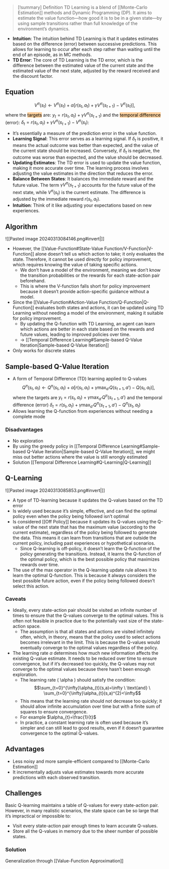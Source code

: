 > [!summary] Definition
> TD Learning is a blend of [[Monte-Carlo Estimation]] methods and Dynamic Programming (DP). It aims to estimate the value function—how good it is to be in a given state—by using sample transitions rather than full knowledge of the environment’s dynamics. 

- **Intuition**: The intuition behind TD Learning is that it updates estimates based on the difference (error) between successive predictions. This allows for learning to occur after each step rather than waiting until the end of an episode, as in MC methods.
- **TD Error**: The core of TD Learning is the TD error, which is the difference between the estimated value of the current state and the estimated value of the next state, adjusted by the reward received and the discount factor.

## Equation
$$V^{\pi}(s_t) \leftarrow V^{\pi}(s_t) + \alpha [r(s_{t},a_{t}) + \gamma V^{\pi}(s_{t+1}) - V^{\pi}(s_t)]
,$$where the <mark style="background: #FFB86CA6;">targets</mark> are: $y_{t}=r(s_{t},a_{t})+\gamma V^{\pi}(s_{t+1})$
and the <mark style="background: #FFB86CA6;">temporal difference</mark> (error): $\delta_{t}=r(s_{t},a_{t}) + \gamma V^{\pi}(s_{t+1}) - V^{\pi}(s_t)$:
- It’s essentially a measure of the prediction error in the value function.
- **Learning Signal**: This error serves as a learning signal. If $\delta_t$ is positive, it means the actual outcome was better than expected, and the value of the current state should be increased. Conversely, if $\delta_t$ is negative, the outcome was worse than expected, and the value should be decreased.
- **Updating Estimates**: The TD error is used to update the value function, making it more accurate over time. The learning process involves adjusting the value estimates in the direction that reduces the error.
- **Balance Between States**: It balances the immediate reward and the future value. The term $\gamma V^{\pi}(s_{t+1})$ accounts for the future value of the next state, while $V^{\pi}(s_t)$ is the current estimate. The difference is adjusted by the immediate reward $r(s_t, a_t)$.
- **Intuition**: Think of it like adjusting your expectations based on new experiences.

## Algorithm
![[Pasted image 20240313084146.png#invert|]]
- However, the [[Value-Function#State-Value Function/V-Function|V-Function]] alone doesn’t tell us which action to take; it only evaluates the state. Therefore, it cannot be used directly for policy improvement, which requires knowing the value of taking specific actions.
	- We don’t have a model of the environment, meaning we don’t know the transition probabilities or the rewards for each state-action pair beforehand.
	- This is where the V-function falls short for policy improvement because it doesn’t provide action-specific guidance without a model.
- Since the [[Value-Function#Action-Value Function/Q-Function|Q-Function]] evaluates both states and actions, it can be updated using TD Learning without needing a model of the environment, making it suitable for policy improvement.
	- By updating the Q-function with TD Learning, an agent can learn which actions are better in each state based on the rewards and future values, leading to improved policies over time.
	- -> [[Temporal Difference Learning#Sample-based Q-Value Iteration|Sample-based Q-Value Iteration]]
- Only works for discrete states

## Sample-based Q-Value Iteration
- A form of Temporal Difference (TD) learning applied to Q-values
$$Q^{\pi}(s_t,a_t) \leftarrow Q^{\pi}(s_t,a_t) + \alpha [r(s_t,a_t) + \gamma \max_{a'} Q(s_{t+1},a') - Q(s_t,a_t)]
,$$ where the targets are $y_{t}=r(s_{t},a_{t})+\gamma \max_{a'}Q^{\pi}(s_{t+1},a')$
and the temporal difference (error) $\delta_{t}=r(s_{t},a_{t})+\gamma  \max_{a'}Q^{\pi}(s_{t+1},a')-Q^{\pi}(s_{t},a_{t})$
- Allows learning the Q-function from experiences without needing a complete mode
### Disadvantages
- No exploration
- By using the greedy policy in [[Temporal Difference Learning#Sample-based Q-Value Iteration|Sample-based Q-Value Iteration]], we might miss out better actions where the value is still wrongly estimated
- Solution [[Temporal Difference Learning#Q-Learning|Q-Learning]]

## Q-Learning
![[Pasted image 20240313085853.png#invert|]]
- A type of TD-learning because it updates the Q-values based on the TD error
- Is widely used because it’s simple, effective, and can find the optimal policy even when the policy being followed isn’t optimal
- Is considered [[Off Policy]] because it updates its Q-values using the Q-value of the next state that has the maximum value (according to the current estimate), regardless of the policy being followed to generate the data. This means it can learn from transitions that are outside the current policy, including past experiences or hypothetical scenarios.
	- Since Q-learning is off-policy, it doesn’t learn the Q-function of the policy generating the transitions. Instead, it learns the Q-function of the optimal policy, which is the best possible policy that maximizes rewards over time.
- The use of the max operator in the Q-learning update rule allows it to learn the optimal Q-function. This is because it always considers the best possible future action, even if the policy being followed doesn’t select this action.
### Caveats
- Ideally, every state-action pair should be visited an infinite number of times to ensure that the Q-values converge to the optimal values. This is often not feasible in practice due to the potentially vast size of the state-action space.
	- The assumption is that all states and actions are visited infinitely often, which, in theory, means that the policy used to select actions becomes irrelevant in the limit. This is because the Q-values would eventually converge to the optimal values regardless of the policy.
- The learning rate $\alpha$ determines how much new information affects the existing Q-value estimate. It needs to be reduced over time to ensure convergence, but if it’s decreased too quickly, the Q-values may not converge to the optimal values because there hasn’t been enough exploration.
	- The learning rate ( \alpha ) should satisfy the condition:$$\sum_{t=0}^{\infty}\alpha_{t}(s,a)=\infty \ \text{and} \ \sum_{t=0}^{\infty}\alpha_{t}(s,a)^{2}<\infty$$
	- This means that the learning rate should not decrease too quickly; it should allow infinite accumulation over time but with a finite sum of squares to ensure convergence.
	- For example $\alpha_{t}=\frac{1}{t}$
	- In practice, a constant learning rate is often used because it’s simpler and can still lead to good results, even if it doesn’t guarantee convergence to the optimal Q-values.

## Advantages
- Less noisy and more sample-efficient compared to [[Monte-Carlo Estimation]]
- It incrementally adjusts value estimates towards more accurate predictions with each observed transition.

## Challenges
Basic Q-learning maintains a table of Q-values for every state-action pair. However, in many realistic scenarios, the state space can be so large that it’s impractical or impossible to:
- Visit every state-action pair enough times to learn accurate Q-values.
- Store all the Q-values in memory due to the sheer number of possible states.
### Solution
Generalization through [[Value-Function Approximation]]